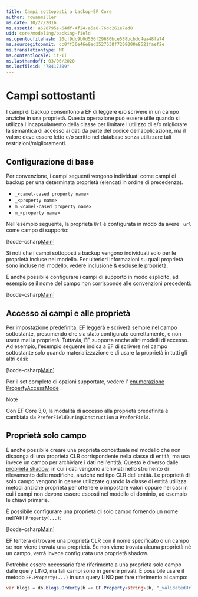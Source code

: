 ```yaml
---
title: Campi sottoposti a backup-EF Core
author: rowanmiller
ms.date: 10/27/2016
ms.assetid: a628795e-64df-4f24-a5e8-76bc261e7ed8
uid: core/modeling/backing-field
ms.openlocfilehash: 20cf9dc9b0d556f29680bce588bcbdc4ea48fa74
ms.sourcegitcommit: cc0ff36e46e9ed3527638f7208000e8521faef2e
ms.translationtype: MT
ms.contentlocale: it-IT
ms.lasthandoff: 03/06/2020
ms.locfileid: "78417309"
---
```

# <a name="backing-fields"></a>Campi sottostanti

I campi di backup consentono a EF di leggere e/o scrivere in un campo anziché in una proprietà. Questa operazione può essere utile quando si utilizza l'incapsulamento della classe per limitare l'utilizzo di e/o migliorare la semantica di accesso ai dati da parte del codice dell'applicazione, ma il valore deve essere letto e/o scritto nel database senza utilizzare tali restrizioni/miglioramenti.

## <a name="basic-configuration"></a>Configurazione di base

Per convenzione, i campi seguenti vengono individuati come campi di backup per una determinata proprietà (elencati in ordine di precedenza). 

* `_<camel-cased property name>`
* `_<property name>`
* `m_<camel-cased property name>`
* `m_<property name>`

Nell'esempio seguente, la proprietà `Url` è configurata in modo da avere `_url` come campo di supporto:

[!code-csharp[Main](../../../samples/core/Modeling/Conventions/BackingField.cs#Sample)]

Si noti che i campi sottoposti a backup vengono individuati solo per le proprietà incluse nel modello. Per ulteriori informazioni su quali proprietà sono incluse nel modello, vedere [inclusione & escluse le proprietà](included-properties.md).

È anche possibile configurare i campi di supporto in modo esplicito, ad esempio se il nome del campo non corrisponde alle convenzioni precedenti:

[!code-csharp[Main](../../../samples/core/Modeling/FluentAPI/BackingField.cs?name=BackingField&highlight=5)]

## <a name="field-and-property-access"></a>Accesso ai campi e alle proprietà

Per impostazione predefinita, EF leggerà e scriverà sempre nel campo sottostante, presumendo che sia stato configurato correttamente, e non userà mai la proprietà. Tuttavia, EF supporta anche altri modelli di accesso. Ad esempio, l'esempio seguente indica a EF di scrivere nel campo sottostante solo quando materializzazione e di usare la proprietà in tutti gli altri casi:

[!code-csharp[Main](../../../samples/core/Modeling/FluentAPI/BackingFieldAccessMode.cs?name=BackingFieldAccessMode&highlight=6)]

Per il set completo di opzioni supportate, vedere l' [enumerazione PropertyAccessMode](https://docs.microsoft.com/dotnet/api/microsoft.entityframeworkcore.propertyaccessmode) .

> [!NOTE]
> Con EF Core 3,0, la modalità di accesso alla proprietà predefinita è cambiata da `PreferFieldDuringConstruction` a `PreferField`.

## <a name="field-only-properties"></a>Proprietà solo campo

È anche possibile creare una proprietà concettuale nel modello che non disponga di una proprietà CLR corrispondente nella classe di entità, ma usa invece un campo per archiviare i dati nell'entità. Questo è diverso dalle [proprietà shadow](shadow-properties.md), in cui i dati vengono archiviati nello strumento di rilevamento delle modifiche, anziché nel tipo CLR dell'entità. Le proprietà di solo campo vengono in genere utilizzate quando la classe di entità utilizza metodi anziché proprietà per ottenere o impostare valori oppure nei casi in cui i campi non devono essere esposti nel modello di dominio, ad esempio le chiavi primarie.

È possibile configurare una proprietà di solo campo fornendo un nome nell'API `Property(...)`:

[!code-csharp[Main](../../../samples/core/Modeling/FluentAPI/BackingFieldNoProperty.cs#Sample)]

EF tenterà di trovare una proprietà CLR con il nome specificato o un campo se non viene trovata una proprietà. Se non viene trovata alcuna proprietà né un campo, verrà invece configurata una proprietà shadow.

Potrebbe essere necessario fare riferimento a una proprietà solo campo dalle query LINQ, ma tali campi sono in genere privati. È possibile usare il metodo `EF.Property(...)` in una query LINQ per fare riferimento al campo:

``` csharp
var blogs = db.blogs.OrderBy(b => EF.Property<string>(b, "_validatedUrl"));
```
